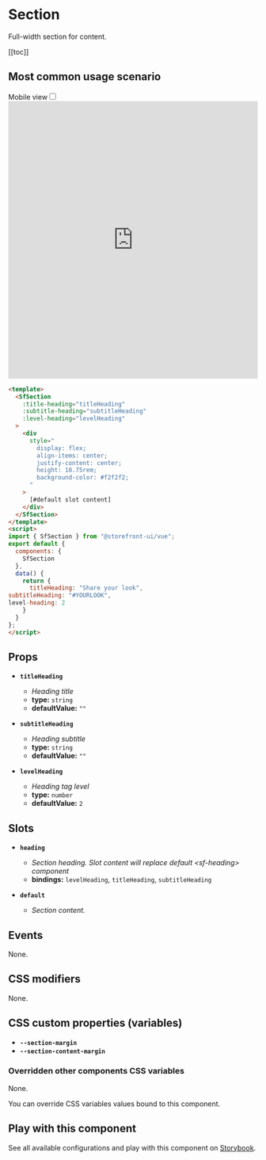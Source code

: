 # Section

Full-width section for content.

[[toc]]

## Most common usage scenario

<div class="vuepress-mobile">
    <label for="vuepress-mobile" class="vuepress-mobile-label">Mobile view</label><input id="vuepress-mobile" type="checkbox" class="vuepress-mobile-checkbox">
    <iframe class="storybook-iframe" src="https://storybook.storefrontui.io/iframe.html?id=molecules-section--common" style="width: 100%; border: 0; border-bottom: 1px solid #eee;height: 35rem"></iframe>
  </div>

```html
<template>
  <SfSection
    :title-heading="titleHeading"
    :subtitle-heading="subtitleHeading"
    :level-heading="levelHeading"
  >
    <div
      style="
        display: flex;
        align-items: center;
        justify-content: center;
        height: 18.75rem;
        background-color: #f2f2f2;
      "
    >
      [#default slot content]
    </div>
  </SfSection>
</template>
<script>
import { SfSection } from "@storefront-ui/vue";
export default {
  components: {
    SfSection
  },
  data() {
    return {
      titleHeading: "Share your look",
subtitleHeading: "#YOURLOOK",
level-heading: 2
    }
  }
};
</script>
```

## Props

- **`titleHeading`**
  - _Heading title_
  - **type:** `string`
  - **defaultValue:** `""`

- **`subtitleHeading`**
  - _Heading subtitle_
  - **type:** `string`
  - **defaultValue:** `""`

- **`levelHeading`**
  - _Heading tag level_
  - **type:** `number`
  - **defaultValue:** `2`

## Slots

- **`heading`**
  - _Section heading. Slot content will replace default &lt;sf-heading&gt; component_
  - **bindings:** `levelHeading`, `titleHeading`, `subtitleHeading`

- **`default`**
  - _Section content._

## Events

None.

## CSS modifiers

None.

## CSS custom properties (variables)

- **`--section-margin`**
- **`--section-content-margin`**
### Overridden other components CSS variables 
None. 


You can override CSS variables values bound to this component.

<!-- No _internal components -->

## Play with this component

See all available configurations and play with this component on <a href="https://storybook.storefrontui.io/?path=/story/molecules-section--common">Storybook</a>.
